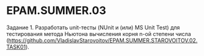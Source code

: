 # EPAM.SUMMER.03

Задание 1. Разработать unit-тесты (NUnit и (или) MS Unit Test) для тестирования метода Ньютона вычисления корня n-ой степени числа (https://github.com/VladislavStarovoitov/EPAM.SUMMER.STAROVOITOV.02.TASK01).
